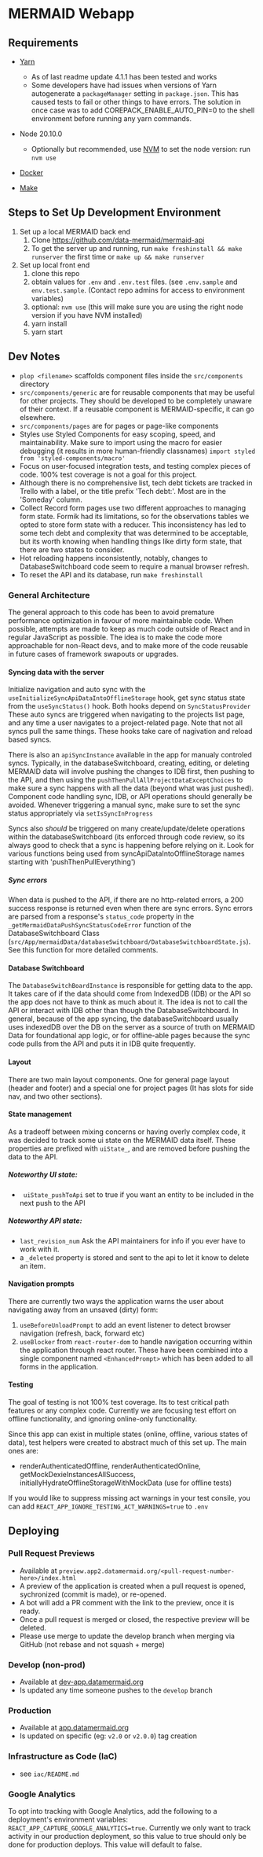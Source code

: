 # MERMAID Webapp

## Requirements

- [Yarn](https://classic.yarnpkg.com/lang/en/docs/install)

  - As of last readme update 4.1.1 has been tested and works
  - Some developers have had issues when versions of Yarn autogenerate a `packageManager` setting in `package.json`. This has caused tests to fail or other things to have errors. The solution in once case was to add COREPACK_ENABLE_AUTO_PIN=0 to the shell environment before running any yarn commands.

- Node 20.10.0
  - Optionally but recommended, use [NVM](https://github.com/nvm-sh/nvm#installing-and-updating) to set the node version: run `nvm use`
- [Docker](https://docs.docker.com/get-docker/)
- [Make](https://www.gnu.org/software/make/)

## Steps to Set Up Development Environment

1. Set up a local MERMAID back end
   1. Clone https://github.com/data-mermaid/mermaid-api
   1. To get the server up and running, run `make freshinstall && make runserver` the first time or `make up && make runserver`
1. Set up local front end
   1. clone this repo
   1. obtain values for `.env` and `.env.test` files. (see `.env.sample` and `env.test.sample`. (Contact repo admins for access to environment variables)
   1. optional: `nvm use` (this will make sure you are using the right node version if you have NVM installed)
   1. yarn install
   1. yarn start

## Dev Notes

- `plop <filename>` scaffolds component files inside the `src/components` directory
- `src/components/generic` are for reusable components that may be useful for other projects. They should be developed to be completely unaware of their context. If a reusable component is MERMAID-specific, it can go elsewhere.
- `src/components/pages` are for pages or page-like components
- Styles use Styled Components for easy scoping, speed, and maintainability. Make sure to import using the macro for easier debugging (it results in more human-friendly classnames) `import styled from 'styled-components/macro'`
- Focus on user-focused integration tests, and testing complex pieces of code. 100% test coverage is not a goal for this project.
- Although there is no comprehensive list, tech debt tickets are tracked in Trello with a label, or the title prefix 'Tech debt:'. Most are in the 'Someday' column.
- Collect Record form pages use two different approaches to managing form state. Formik had its limitations, so for the observations tables we opted to store form state with a reducer. This inconsistency has led to some tech debt and complexity that was determined to be acceptable, but its worth knowing when handling things like dirty form state, that there are two states to consider.
- Hot reloading happens inconsistently, notably, changes to DatabaseSwitchboard code seem to require a manual browser refresh.
- To reset the API and its database, run `make freshinstall`

### General Architecture

The general approach to this code has been to avoid premature performance optimization in favour of more maintainable code. When possible, attempts are made to keep as much code outside of React and in regular JavaScript as possible. The idea is to make the code more approachable for non-React devs, and to make more of the code reusable in future cases of framework swapouts or upgrades.

#### Syncing data with the server

Initialize navigation and auto sync with the `useInitializeSyncApiDataIntoOfflineStorage` hook, get sync status state from the `useSyncStatus()` hook. Both hooks depend on `SyncStatusProvider`
These auto syncs are triggered when navigating to the projects list page, and any time a user navigates to a project-related page. Note that not all syncs pull the same things. These hooks take care of nagivation and reload based syncs.

There is also an `apiSyncInstance` available in the app for manualy controled syncs. Typically, in the databaseSwitchboard, creating, editing, or deleting MERMAID data will involve pushing the changes to IDB first, then pushing to the API, and then using the `pushThenPullAllProjectDataExceptChoices` to make sure a sync happens with all the data (beyond what was just pushed). Component code handling sync, IDB, or API operations should generally be avoided. Whenever triggering a manual sync, make sure to set the sync status appropriately via `setIsSyncInProgress`

Syncs also _should_ be triggered on many create/update/delete operations within the databaseSwitchboard (its enforced through code review, so its always good to check that a sync is happening before relying on it. Look for various functions being used from syncApiDataIntoOfflineStorage names starting with 'pushThenPullEverything')

##### Sync errors

When data is pushed to the API, if there are no http-related errors, a 200 success response is returned even when there are sync errors. Sync errors are parsed from a response's `status_code` property in the `_getMermaidDataPushSyncStatusCodeError` function of the DatabaseSwitchboard Class (`src/App/mermaidData/databaseSwitchboard/DatabaseSwitchboardState.js`). See this function for more detailed comments.

#### Database Switchboard

The `DatabaseSwitchBoardInstance` is responsible for getting data to the app. It takes care of if the data should come from IndexedDB (IDB) or the API so the app does not have to think as much about it. The idea is not to call the API or interact with IDB other than though the DatabaseSwitchboard. In general, because of the app syncing, the databaseSwitchboard usually uses indexedDB over the DB on the server as a source of truth on MERMAID Data for foundational app logic, or for offline-able pages because the sync code pulls from the API and puts it in IDB quite frequently.

#### Layout

There are two main layout components. One for general page layout (header and footer) and a special one for project pages (It has slots for side nav, and two other sections).

#### State management

As a tradeoff between mixing concerns or having overly complex code, it was decided to track some ui state on the MERMAID data itself. These properties are prefixed with `uiState_`, and are removed before pushing the data to the API.

##### Noteworthy UI state:

- ` uiState_pushToApi` set to true if you want an entity to be included in the next push to the API

##### Noteworthy API state:

- `last_revision_num` Ask the API maintainers for info if you ever have to work with it.
- a `_deleted` property is stored and sent to the api to let it know to delete an item.

#### Navigation prompts

There are currently two ways the application warns the user about navigating away from an unsaved (dirty) form:

1. `useBeforeUnloadPrompt` to add an event listener to detect browser navigation (refresh, back, forward etc)
2. `useBlocker` from `react-router-dom` to handle navigation occurring within the application through react router.
   These have been combined into a single component named `<EnhancedPrompt>` which has been added to all forms in the application.

#### Testing

The goal of testing is not 100% test coverage. Its to test critical path features or any complex code. Currently we are focusing test effort on offline functionality, and ignoring online-only functionality.

Since this app can exist in multiple states (online, offline, various states of data), test helpers were created to abstract much of this set up. The main ones are:

- renderAuthenticatedOffline, renderAuthenticatedOnline, getMockDexieInstancesAllSuccess, initiallyHydrateOfflineStorageWithMockData (use for offline tests)

If you would like to suppress missing act warnings in your test consile, you can add `REACT_APP_IGNORE_TESTING_ACT_WARNINGS=true` to `.env`

## Deploying

### Pull Request Previews

- Available at `preview.app2.datamermaid.org/<pull-request-number-here>/index.html`
- A preview of the application is created when a pull request is opened, sychronized (commit is made), or re-opened.
- A bot will add a PR comment with the link to the preview, once it is ready.
- Once a pull request is merged or closed, the respective preview will be deleted.
- Please use merge to update the develop branch when merging via GitHub (not rebase and not squash + merge)

### Develop (non-prod)

- Available at [dev-app.datamermaid.org](https://dev-app.datamermaid.org)
- Is updated any time someone pushes to the `develop` branch

### Production

- Available at [app.datamermaid.org](https://app.datamermaid.org)
- Is updated on specific (eg: `v2.0` or `v2.0.0`) tag creation

### Infrastructure as Code (IaC)

- see `iac/README.md`

### Google Analytics

To opt into tracking with Google Analytics, add the following to a deployment's environment variables: `REACT_APP_CAPTURE_GOOGLE_ANALYTICS=true`. Currently we only want to track activity in our production deployment, so this value to true should only be done for production deploys. This value will default to false.
